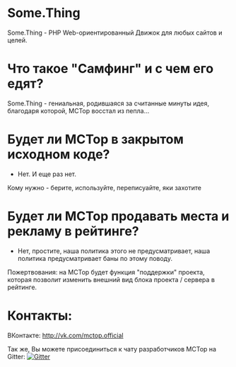 # Some.Thing
Some.Thing - PHP Web-ориентированный Движок для любых сайтов и целей.

# Что такое "Самфинг" и с чем его едят?
Some.Thing - гениальная, родившаяся за считанные минуты идея, благодаря которой, MCTop восстал из пепла... 

# Будет ли MCTop в закрытом исходном коде?
- Нет. И еще раз нет. 

Кому нужно - берите, используйте, переписуайте, яки захотите

# Будет ли MCTop продавать места и рекламу в рейтинге?
- Нет, простите, наша политика этого не предусматривает, наша политика предусматривает баны по этому поводу.

Пожертвования: на MCTop будет функция "поддержки" проекта, которая позволит изменить внешний вид блока проекта / сервера в рейтинге. 

# Контакты:

ВКонтакте: http://vk.com/mctop.official

Так же, Вы можете присоединиться к чату разработчиков MCTop на Gitter: [![Gitter](https://badges.gitter.im/Join%20Chat.svg)](https://gitter.im/IlyaVorozhbit/Some.Thing?utm_source=badge&utm_medium=badge&utm_campaign=pr-badge)
